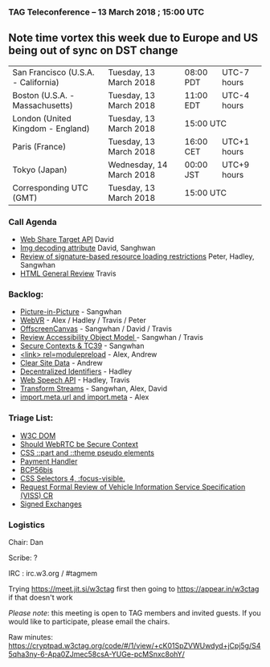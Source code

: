 ### TAG Teleconference – 13 March 2018 ; 15:00 UTC

## Note time vortex this week due to Europe and US being out of sync on DST change

<table>
<tr><td> San Francisco (U.S.A. - California) <td> Tuesday, 13 March 2018 <td> 08:00 PDT <td> UTC-7 hours
<tr><td> Boston (U.S.A. - Massachusetts) <td> Tuesday, 13 March 2018 <td> 11:00 EDT <td> UTC-4 hours
<tr><td> London (United Kingdom - England) <td> Tuesday, 13 March 2018 <td colspan=2> 15:00 UTC
<tr><td> Paris (France) <td> Tuesday, 13 March 2018 <td> 16:00 CET <td> UTC+1 hours
<tr><td> Tokyo (Japan) <td> Wednesday, 14 March 2018 <td> 00:00 JST <td> UTC+9 hours
<tr><td> Corresponding UTC (GMT) <td> Tuesday, 13 March 2018 <td colspan=2> 15:00 UTC
</table>


### Call Agenda

* [Web Share Target API](https://github.com/w3ctag/design-reviews/issues/221) David
* [Img decoding attribute](https://github.com/w3ctag/design-reviews/issues/220) David, Sanghwan
* [Review of signature-based resource loading restrictions](https://github.com/w3ctag/design-reviews/issues/186) Peter, Hadley, Sangwhan
* [HTML General Review](https://github.com/w3ctag/design-reviews/issues/174) Travis

### Backlog:

* [Picture-in-Picture](https://github.com/w3ctag/design-reviews/issues/226) - Sangwhan
* [WebVR](https://github.com/w3ctag/design-reviews/issues/185) - Alex / Hadley / Travis / Peter
* [OffscreenCanvas](https://github.com/w3ctag/design-reviews/issues/141) - Sangwhan / David / Travis
* [Review Accessibility Object Model ](https://github.com/w3ctag/design-reviews/issues/141) - Sangwhan / Travis
* [Secure Contexts & TC39](https://github.com/w3ctag/design-principles/pull/75) - Sangwhan
* [&lt;link&gt; rel=modulepreload](https://github.com/w3ctag/design-reviews/issues/213) - Alex, Andrew
* [Clear Site Data](https://github.com/w3ctag/design-reviews/issues/213) - Andrew
* [Decentralized Identifiers](https://github.com/w3ctag/design-reviews/issues/216) - Hadley
* [Web Speech API](https://github.com/w3ctag/design-reviews/issues/214) - Hadley, Travis
* [Transform Streams](https://github.com/w3ctag/design-reviews/issues/211) - Sangwhan, Alex, David
* [import.meta.url and import.meta](https://github.com/w3ctag/design-reviews/issues/208) - Alex

### Triage List: 

* [W3C DOM](https://github.com/w3ctag/design-reviews/issues/229)
* [Should WebRTC be Secure Context](https://github.com/w3ctag/design-reviews/issues/228)
* [CSS ::part and ::theme pseudo elements](https://github.com/w3ctag/design-reviews/issues/230)
* [Payment Handler](https://github.com/w3ctag/design-reviews/issues/231)
* [BCP56bis](https://github.com/w3ctag/design-reviews/issues/232)
* [CSS Selectors 4, :focus-visible.](https://github.com/w3ctag/design-reviews/issues/233)
* [Request Formal Review of Vehicle Information Service Specification (VISS) CR](https://github.com/w3ctag/design-reviews/issues/234)
* [Signed Exchanges](https://github.com/w3ctag/design-reviews/issues/235)

### Logistics

Chair: Dan

Scribe: ?

IRC : irc.w3.org / #tagmem

Trying https://meet.jit.si/w3ctag first then going to  https://appear.in/w3ctag if that doesn't work

*Please note*: this meeting is open to TAG members and invited guests. If you would like to participate, please email the chairs.

Raw minutes: https://cryptpad.w3ctag.org/code/#/1/view/+cK01SpZVWUwdyd+jCpj5g/S45qha3ny-6-Apa0ZJmec58csA-YUGe-pcMSnxc8ohY/
